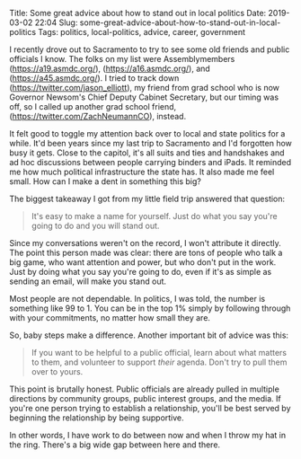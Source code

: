 Title: Some great advice about how to stand out in local politics
Date: 2019-03-02 22:04
Slug: some-great-advice-about-how-to-stand-out-in-local-politics
Tags: politics, local-politics, advice, career, government

I recently drove out to Sacramento to try to see some old friends and public officials I know. The folks on my list were Assemblymembers (https://a19.asmdc.org/),  (https://a16.asmdc.org/), and (https://a45.asmdc.org/). I tried to track down (https://twitter.com/jason_elliott), my friend from grad school who is now Governor Newsom's Chief Deputy Cabinet Secretary, but our timing was off, so I called up another grad school friend, (https://twitter.com/ZachNeumannCO), instead. 

It felt good to toggle my attention back over to local and state politics for a while. It'd been years since my last trip to Sacramento and I'd forgotten how busy it gets. Close to the capitol, it's all suits and ties and handshakes and ad hoc discussions between people carrying binders and iPads. It reminded me how much political infrastructure the state has. It also made me feel small. How can I make a dent in something this big?

The biggest takeaway I got from my little field trip answered that question:

> It's easy to make a name for yourself. Just do what you say you're going to do and you will stand out.

Since my conversations weren't on the record, I won't attribute it directly. The point this person made was clear: there are tons of people who talk a big game, who want attention and power, but who don't put in the work. Just by doing what you say you're going to do, even if it's as simple as sending an email, will make you stand out. 

Most people are not dependable. In politics, I was told, the number is something like 99 to 1. You can be in the top 1% simply by following through with your commitments, no matter how small they are. 

So, baby steps make a difference. Another important bit of advice was this:

> If you want to be helpful to a public official, learn about what matters to them, and volunteer to support *their* agenda. Don't try to pull them over to yours.

This point is brutally honest. Public officials are already pulled in multiple directions by community groups, public interest groups, and the media. If you're one person trying to establish a relationship, you'll be best served by beginning the relationship by being supportive. 

In other words, I have work to do between now and when I throw my hat in the ring. There's a big wide gap between here and there.